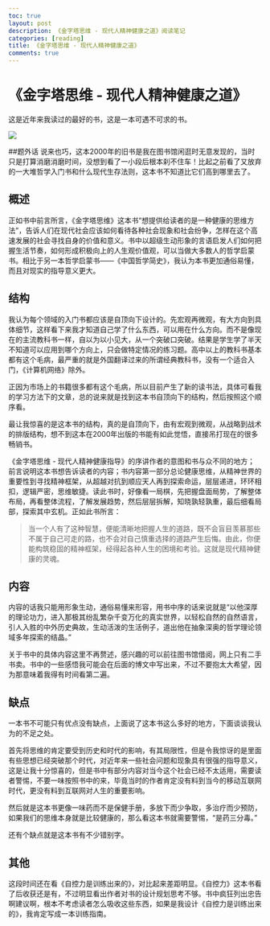 ```yaml
---
toc: true
layout: post
description: 《金字塔思维 - 现代人精神健康之道》阅读笔记
categories: [reading]
title: 《金字塔思维 - 现代人精神健康之道》
comments: true
---
```



# 《金字塔思维 - 现代人精神健康之道》
这是近年来我读过的最好的书，这是一本可遇不可求的书。

![](http://ww1.sinaimg.cn/large/a2c78f10gy1fiqbasd4dij204e06emym.jpg)

<!-- more -->

##题外话
说来也巧，这本2000年的旧书是我在图书馆闲逛时无意发现的，当时只是打算消磨消磨时间，没想到看了一小段后根本刹不住车！比起之前看了又放弃的一大堆哲学入门书和什么现代生存法则，这本书不知道比它们高到哪里去了。

## 概述
正如书中前言所言，《金字塔思维》这本书“想提供给读者的是一种健康的思维方法”，告诉人们在现代社会应该如何看待各种社会现象和社会纷争，怎样在这个高速发展的社会寻找自身的价值和意义。书中以超级生动形象的言语启发人们如何把握生活节奏，如何形成积极向上的人生观价值观，可以当做大多数人的哲学启蒙书。相比于另一本哲学启蒙书——《中国哲学简史》，我认为本书更加通俗易懂，而且对现实的指导意义更大。

## 结构
我认为每个领域的入门书都应该是自顶向下设计的。先宏观再微观，有大方向到具体细节，这样看下来我才知道自己学了什么东西，可以用在什么方向。而不是像现在的主流教科书一样，自以为以小见大，从一个突破口突破。结果是学生学了半天不知道可以应用到哪个方向上，只会做特定情况的练习题。高中以上的教科书基本都有这个毛病，最严重的就是外国翻译过来的所谓经典教科书，没有一个适合入门，《计算机网络》除外。

正因为市场上的书籍很多都有这个毛病，所以目前产生了新的读书法，具体可看我的学习方法下的文章，总的说来就是找到这本书自顶向下的结构，然后按照这个顺序看。

最让我惊喜的是这本书的结构，真的是自顶向下，由有宏观到微观，从战略到战术的排版结构，想不到这本在2000年出版的书能有如此觉悟，直接吊打现在的很多畅销书。

《金字塔思维 - 现代人精神健康指导》的序讲作者的意图和书与众不同的地方；前言说明这本书想告诉读者的内容；书内容第一部分总论健康思维，从精神世界的重要性到寻找精神框架，从超越对抗到顺应天人再到探索命运，层层递进，环环相扣，逻辑严密，思维敏捷。读此书时，好像看一局棋，先把握盘面局势，了解整体布局，再看整体流程，了解发展趋势，然后层层拆解，知晓孰轻孰重，最后细看局部，探索其中玄机。正如此书所言：

> 当一个人有了这种智慧，便能清晰地把握人生的道路，既不会盲目羡慕那些不属于自己可走的路，也不会对自己慎重选择的道路产生后悔。由此，你便能构筑稳固的精神框架，经得起各种人生的困境和考验。这就是现代精神健康的灵魂。

## 内容
内容的话我只能用形象生动，通俗易懂来形容，用书中序的话来说就是“以他深厚的理论功力，进入那极其纷乱繁杂千变万化的真实世界，以轻松自然的自然语言，引人入胜的中外历史典故，生动活泼的生活例子，道出他在抽象深奥的哲学理论领域多年探索的结晶。”

关于书中的具体内容这里不再赘述，感兴趣的可以前往图书馆借阅，网上只有二手书卖。书中的一些感悟我可能会在后面的博文中写出来，不过不要抱太大希望，因为那意味着我得有时间看第二遍。

## 缺点
一本书不可能只有优点没有缺点，上面说了这本书这么多好的地方，下面谈谈我认为的不足之处。

首先将思维的肯定要受到历史和时代的影响，有其局限性，但是令我惊讶的是里面有些思想已经突破那个时代，对近年来一些社会问题和现象具有很强的指导意义，这是让我十分惊喜的，但是书中有部分内容对当今这个社会已经不太适用，需要读者警惕，不要一味按照书中的来，毕竟当时的作者肯定没有料到当今的移动互联网时代，更没有料到互联网对人生的重要影响。

然后就是这本书更像一味药而不是保健手册，多放下而少争取，多治疗而少预防，如果我们的思维本身就是比较健康的，那么看这本书就需要警惕，“是药三分毒。”

还有个缺点就是这本书有不少错别字。

## 其他
这段时间还在看《自控力是训练出来的》，对比起来差距明显。《自控力》这本书看了后收获还是有，不过明显看出作者对书的设计规划思考不够。书中疯狂列出忠告啊建议啊，根本不考虑读者怎么吸收这些东西，如果是我设计《自控力是训练出来的》，我肯定写成一本训练指南。


